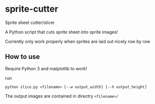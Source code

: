 # sprite-cutter

Sprite sheet cutter/slicer

A Python script that cuts sprite sheet into sprite images!

Currently only work properly when sprites are laid out nicely row by row

## How to use

Require Python 3 and matplotlib to work!

run

```
python slice.py <filename> [--w output_width] [--h output_height]
```

The output images are contained in directry `<filename>/`
